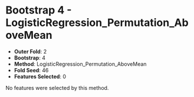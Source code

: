 # Bootstrap 4 - LogisticRegression_Permutation_AboveMean

- **Outer Fold**: 2
- **Bootstrap**: 4
- **Method**: LogisticRegression_Permutation_AboveMean
- **Fold Seed**: 46
- **Features Selected**: 0

No features were selected by this method.
